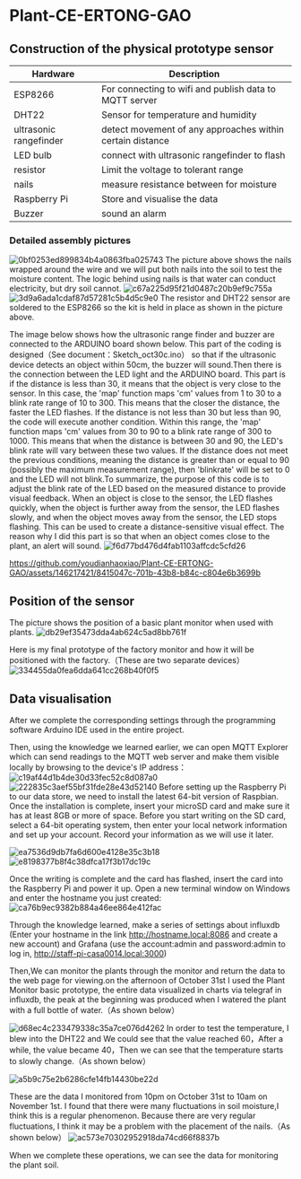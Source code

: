 # Plant-CE-ERTONG-GAO



## Construction of the physical prototype sensor

| Hardware | Description |
| --- | --- |
| ESP8266 | For connecting to wifi and publish data to MQTT server |
| DHT22 | Sensor for temperature and humidity |
| ultrasonic rangefinder | detect movement of any approaches within certain distance |
| LED bulb | connect with ultrasonic rangefinder to flash |
| resistor | Limit the voltage to tolerant range |
| nails | measure resistance between for moisture |
| Raspberry Pi | Store and visualise the data |
| Buzzer | sound an alarm |

### Detailed assembly pictures
![0bf0253ed899834b4a0863fba025743](https://github.com/youdianhaoxiao/Plant-CE-ERTONG-GAO/assets/146217421/9bc5b5bd-1f87-4d1b-a60e-48ea1bd62277)
The picture above shows the nails wrapped around the wire and we will put both nails into the soil to test the moisture content. The logic behind using nails is that water can conduct electricity, but dry soil cannot.
![c67a225d95f21d0487c20b9ef9c755a](https://github.com/youdianhaoxiao/Plant-CE-ERTONG-GAO/assets/146217421/d33fdc7d-7dcd-4b05-aa20-a7b36706f32d)
![3d9a6ada1cdaf87d57281c5b4d5c9e0](https://github.com/youdianhaoxiao/Plant-CE-ERTONG-GAO/assets/146217421/714d0538-0cbc-474e-8643-c5a14e5768a3)
The resistor and DHT22 sensor are soldered to the ESP8266 so the kit is held in place as shown in the picture above.

The image below shows how the ultrasonic range finder and buzzer are connected to the ARDUINO board shown below. This part of the coding is designed（See document：Sketch_oct30c.ino） so that if the ultrasonic device detects an object within 50cm, the buzzer will sound.Then there is the connection between the LED light and the ARDUINO board. This part is if the distance is less than 30, it means that the object is very close to the sensor. In this case, the 'map' function maps 'cm' values from 1 to 30 to a blink rate range of 10 to 300. This means that the closer the distance, the faster the LED flashes.
If the distance is not less than 30 but less than 90, the code will execute another condition. Within this range, the 'map' function maps 'cm' values from 30 to 90 to a blink rate range of 300 to 1000. This means that when the distance is between 30 and 90, the LED's blink rate will vary between these two values.
If the distance does not meet the previous conditions, meaning the distance is greater than or equal to 90 (possibly the maximum measurement range), then 'blinkrate' will be set to 0 and the LED will not blink.To summarize, the purpose of this code is to adjust the blink rate of the LED based on the measured distance to provide visual feedback. When an object is close to the sensor, the LED flashes quickly, when the object is further away from the sensor, the LED flashes slowly, and when the object moves away from the sensor, the LED stops flashing. This can be used to create a distance-sensitive visual effect.
The reason why I did this part is so that when an object comes close to the plant, an alert will sound. 
![f6d77bd476d4fab1103affcdc5cfd26](https://github.com/youdianhaoxiao/Plant-CE-ERTONG-GAO/assets/146217421/55d1d5c9-ca04-44ad-af97-511fadc7e47b)


https://github.com/youdianhaoxiao/Plant-CE-ERTONG-GAO/assets/146217421/8415047c-701b-43b8-b84c-c804e6b3699b



## Position of the sensor
The picture shows the position of a basic plant monitor when used with plants.
![db29ef35473dda4ab624c5ad8bb761f](https://github.com/youdianhaoxiao/Plant-CE-ERTONG-GAO/assets/146217421/b6210bb2-b708-4427-9bc4-575e07864ddc)

Here is my final prototype of the factory monitor and how it will be positioned with the factory.（These are two separate devices）
![334455da0fea6dda641cc268b40f0f5](https://github.com/youdianhaoxiao/Plant-CE-ERTONG-GAO/assets/146217421/5da4c159-18ef-456e-85f0-a075e7b98be1)

## Data visualisation
After we complete the corresponding settings through the programming software Arduino IDE used in the entire project.

Then, using the knowledge we learned earlier, we can open MQTT Explorer which can send readings to the MQTT web server and make them visible locally by browsing to the device's IP address：
![c19af44d1b4de30d33fec52c8d087a0](https://github.com/youdianhaoxiao/Plant-CE-ERTONG-GAO/assets/146217421/ae13003d-ac1a-43d1-bc14-4882f90f3d7a)
![222835c3aef55bf31fde28e43d52140](https://github.com/youdianhaoxiao/Plant-CE-ERTONG-GAO/assets/146217421/86af4062-5063-4a9b-a38b-3cedb3fbf33e)
Before setting up the Raspberry Pi to our data store, we need to install the latest 64-bit version of Raspbian. Once the installation is complete, insert your microSD card and make sure it has at least 8GB or more of space. Before you start writing on the SD card, select a 64-bit operating system, then enter your local network information and set up your account. Record your information as we will use it later.

![ea7536d9db7fa6d600e4128e35c3b18](https://github.com/youdianhaoxiao/Plant-CE-ERTONG-GAO/assets/146217421/fe8de4d0-30db-4f28-853f-7efd488a5311)
![e8198377b8f4c38dfca17f3b17dc19c](https://github.com/youdianhaoxiao/Plant-CE-ERTONG-GAO/assets/146217421/579f2e91-30fb-4398-8091-c64478ee7f14)



Once the writing is complete and the card has flashed, insert the card into the Raspberry Pi and power it up. Open a new terminal window on Windows and enter the hostname you just created:
![ca76b9ec9382b884a46ee864e412fac](https://github.com/youdianhaoxiao/Plant-CE-ERTONG-GAO/assets/146217421/002d2096-9399-4029-ab5a-228ebaf70a4a)





Through the knowledge learned, make a series of settings about influxdb (Enter your hostname in the link http://hostname.local:8086 and create a new account) and Grafana (use the account:admin and password:admin to log in, http://staff-pi-casa0014.local:3000)

Then,We can monitor the plants through the monitor and return the data to the web page for viewing.on the afternoon of October 31st I used the Plant Monitor basic prototype, the entire data visualized in charts via telegraf in influxdb, the peak at the beginning was produced when I watered the plant with a full bottle of water.（As shown below）


![d68ec4c233479338c35a7ce076d4262](https://github.com/youdianhaoxiao/Plant-CE-ERTONG-GAO/assets/146217421/ef7e7a25-ff96-4594-bdfa-662610f4845c)
In order to test the temperature, I blew into the DHT22 and We could see that the value reached 60，After a while, the value became 40，Then we can see that the temperature starts to slowly change.（As shown below）

![a5b9c75e2b6286cfe14fb14430be22d](https://github.com/youdianhaoxiao/Plant-CE-ERTONG-GAO/assets/146217421/b040d530-3ca1-41f2-b548-78b9de34277d)

These are the data I monitored from 10pm on October 31st to 10am on November 1st. I found that there were many fluctuations in soil moisture,I think this is a regular phenomenon. Because there are very regular fluctuations, I think it may be a problem with the placement of the nails.（As shown below）
![ac573e70302952918da74cd66f8837b](https://github.com/youdianhaoxiao/Plant-CE-ERTONG-GAO/assets/146217421/0c35c9bf-ba2d-4b91-af66-81226be2edba)





When we complete these operations, we can see the data for monitoring the plant soil.
